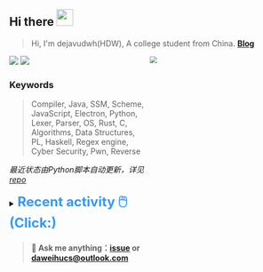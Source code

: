 ## Hi there <img src="https://raw.githubusercontent.com/MartinHeinz/MartinHeinz/master/wave.gif" width="30px">

> Hi, I'm dejavudwh(HDW), A college student from China. **[Blog](https://www.cnblogs.com/secoding)** 

![](https://komarev.com/ghpvc/?username=dejavudwh)
<img src="https://img.shields.io/badge/BLOG-dejavudwh-blue"><a href="https://www.cnblogs.com/secoding/"></a></img>
<img align="right" width="50%" src="https://github-readme-stats.vercel.app/api?username=dejavudwh&show_icons=true&theme=onedark&count_private=true" style="zoom: 80%;" /> 

### Keywords 

> Compiler, Java, SSM, Scheme, JavaScript, Electron, Python, Lexer, Parser, OS, Rust, C, Algorithms, Data Structures, PL, Haskell, Regex engine, Cyber Security, Pwn, Reverse

*最近状态由Python脚本自动更新，详见<a href="https://github.com/dejavudwh/dejavudwh"> repo</a>*

<details>

  <summary><font size="5.5" color="#3399FF"><b>Recent activity 🖱️(Click:)</b></font></summary>

  - <details open>

    <summary><font size="3.5" color="#3399FF"><b>Recent Post 🖱️</b></font></summary>
    <br>
    <table>
    <tr>
    <td>
    <!-- ZHIHUPOSTS:START --> 

    <!-- ZHIHUPOSTS:END -->
    </td>
    <td>
    <!-- GITHUB:START -->

    - [dejavudwh starred bytedance/Elkeid](https://github.com/bytedance/Elkeid) - 2024-02-12T17:37:31Z
    - [dejavudwh commented on issue cilium/tetragon#1947](https://github.com/cilium/tetragon/issues/1947) - 2024-02-12T17:24:26Z
    - [dejavudwh commented on issue bytedance/vArmor#28](https://github.com/bytedance/vArmor/issues/28) - 2024-02-11T08:17:43Z
    - [dejavudwh commented on issue bytedance/vArmor#28](https://github.com/bytedance/vArmor/issues/28) - 2024-02-08T09:10:24Z
    - [dejavudwh opened an issue in bytedance/vArmor](https://github.com/bytedance/vArmor/issues/28) - 2024-02-07T15:31:25Z
    <!-- GITHUB:END -->
    </td>
    </tr>
    </table>
  </details>

</details>

> #### 💬 Ask me anything：[issue](https://github.com/dejavudwh/dejavudwh/issues) or [daweihucs@outlook.com](mailto:daweihucs@outlook.com)